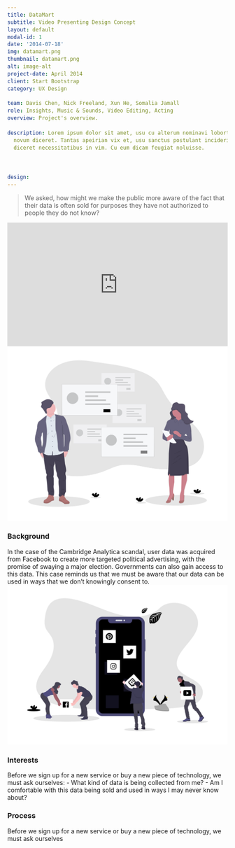 ```yaml
---
title: DataMart
subtitle: Video Presenting Design Concept
layout: default
modal-id: 1
date: '2014-07-18'
img: datamart.png
thumbnail: datamart.png
alt: image-alt
project-date: April 2014
client: Start Bootstrap
category: UX Design

team: Davis Chen, Nick Freeland, Xun He, Somalia Jamall
role: Insights, Music & Sounds, Video Editing, Acting
overview: Project's overview.

description: Lorem ipsum dolor sit amet, usu cu alterum nominavi lobortis. At duo
  novum diceret. Tantas apeirian vix et, usu sanctus postulant inciderint ut, populo
  diceret necessitatibus in vim. Cu eum dicam feugiat noluisse.



design:
---
```


> We asked, how might we make the public more aware of the fact that their data is often sold for purposes they have not authorized to people they do not know?

<div class="container-fluid">
  <div class="row" style="background-color: black;">
    <div class="col-md-6 ">
      <div style="padding-top: 56.25%; position: relative; overflow: hidden;"><iframe allowfullscreen="" scrolling="no" style="position: absolute; height: 100%; width: 100%; left: 0px; top: 0px;" src="https://onelineplayer.com/player.html?autoplay=false&loop=false&autopause=false&muted=false&url=https%3A%2F%2Fwww.youtube.com%2Fwatch%3Fv%3D1vSejrGjO1U&poster=&time=true&progressBar=true&playButton=true&overlay=true&muteButton=true&fullscreenButton=true&style=light&logo=true&quality=720p" frameborder="0"></iframe></div>
    </div>
  </div>
            <div class="row text-left">
                <div class="col-md-2"></div>
                <div class="col-md-4">
                    <span>
                      <img class="img-responsive center-block" src="img/portfolio/datamart-background.png" alt="">
                    </span>
                    <h3>Background</h3>
                    In the case of the Cambridge Analytica scandal, user data was acquired from Facebook to create more targeted political advertising, with the promise of swaying a major election. Governments can also gain access to this data. This case reminds us that we must be aware that our data can be used in ways that we don’t knowingly consent to.
                </div>
                <div class="col-md-4">
                    <span>
                      <img class="img-responsive center-block" src="img/portfolio/datamart-social.png" alt="">
                    </span>
                    <h3>Interests</h3>
                    Before we sign up for a new service or buy a new piece of technology, we must ask ourselves:
                    - What kind of data is being collected from me?
                    - Am I comfortable with this data being sold and used in ways I may never know about?
                </div>
                <div class="col-md-2"></div>
            </div>
        </div>


### Process
Before we sign up for a new service or buy a new piece of technology, we must ask ourselves


